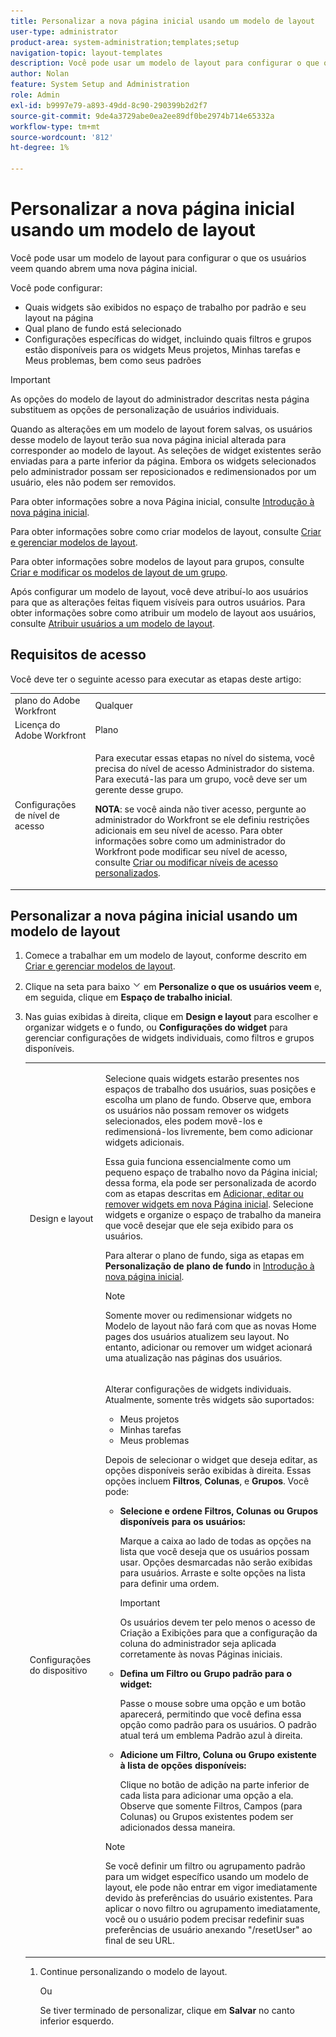 ```yaml
---
title: Personalizar a nova página inicial usando um modelo de layout
user-type: administrator
product-area: system-administration;templates;setup
navigation-topic: layout-templates
description: Você pode usar um modelo de layout para configurar o que os usuários veem quando abrem uma nova página inicial.
author: Nolan
feature: System Setup and Administration
role: Admin
exl-id: b9997e79-a893-49dd-8c90-290399b2d2f7
source-git-commit: 9de4a3729abe0ea2ee89df0be2974b714e65332a
workflow-type: tm+mt
source-wordcount: '812'
ht-degree: 1%

---
```


# Personalizar a nova página inicial usando um modelo de layout

Você pode usar um modelo de layout para configurar o que os usuários veem quando abrem uma nova página inicial.

Você pode configurar:

* Quais widgets são exibidos no espaço de trabalho por padrão e seu layout na página
* Qual plano de fundo está selecionado
* Configurações específicas do widget, incluindo quais filtros e grupos estão disponíveis para os widgets Meus projetos, Minhas tarefas e Meus problemas, bem como seus padrões

>[!IMPORTANT]
>
>As opções do modelo de layout do administrador descritas nesta página substituem as opções de personalização de usuários individuais.
>
>Quando as alterações em um modelo de layout forem salvas, os usuários desse modelo de layout terão sua nova página inicial alterada para corresponder ao modelo de layout. As seleções de widget existentes serão enviadas para a parte inferior da página. Embora os widgets selecionados pelo administrador possam ser reposicionados e redimensionados por um usuário, eles não podem ser removidos.

Para obter informações sobre a nova Página inicial, consulte [Introdução à nova página inicial](/help/quicksilver/workfront-basics/using-home/new-home/get-started-with-new-home.md).

Para obter informações sobre como criar modelos de layout, consulte [Criar e gerenciar modelos de layout](../use-layout-templates/create-and-manage-layout-templates.md).

Para obter informações sobre modelos de layout para grupos, consulte [Criar e modificar os modelos de layout de um grupo](../../../administration-and-setup/manage-groups/work-with-group-objects/create-and-modify-a-groups-layout-templates.md).

Após configurar um modelo de layout, você deve atribuí-lo aos usuários para que as alterações feitas fiquem visíveis para outros usuários. Para obter informações sobre como atribuir um modelo de layout aos usuários, consulte [Atribuir usuários a um modelo de layout](../use-layout-templates/assign-users-to-layout-template.md).

## Requisitos de acesso

Você deve ter o seguinte acesso para executar as etapas deste artigo:

<table style="table-layout:auto"> 
 <col> 
 <col> 
 <tbody> 
  <tr> 
   <td role="rowheader">plano do Adobe Workfront</td> 
   <td>Qualquer</td> 
  </tr> 
  <tr> 
   <td role="rowheader">Licença do Adobe Workfront</td> 
   <td>Plano</td> 
  </tr> 
  <tr> 
   <td role="rowheader">Configurações de nível de acesso</td> 
   <td> <p>Para executar essas etapas no nível do sistema, você precisa do nível de acesso Administrador do sistema.
Para executá-las para um grupo, você deve ser um gerente desse grupo.</p> <p><b>NOTA</b>: se você ainda não tiver acesso, pergunte ao administrador do Workfront se ele definiu restrições adicionais em seu nível de acesso. Para obter informações sobre como um administrador do Workfront pode modificar seu nível de acesso, consulte <a href="../../../administration-and-setup/add-users/configure-and-grant-access/create-modify-access-levels.md" class="MCXref xref">Criar ou modificar níveis de acesso personalizados</a>.</p> </td> 
  </tr> 
 </tbody> 
</table>

## Personalizar a nova página inicial usando um modelo de layout

1. Comece a trabalhar em um modelo de layout, conforme descrito em [Criar e gerenciar modelos de layout](../../../administration-and-setup/customize-workfront/use-layout-templates/create-and-manage-layout-templates.md).

1. Clique na seta para baixo ![](assets/dropdown-arrow.png) em **Personalize o que os usuários veem** e, em seguida, clique em **Espaço de trabalho inicial**.

1. Nas guias exibidas à direita, clique em **Design e layout** para escolher e organizar widgets e o fundo, ou **Configurações do widget** para gerenciar configurações de widgets individuais, como filtros e grupos disponíveis.

   <table style="table-layout:auto"> 
    <col> 
    <col> 
    <tbody> 
     <tr> 
      <td role="rowheader">Design e layout</td> 
      <td>
      <p>Selecione quais widgets estarão presentes nos espaços de trabalho dos usuários, suas posições e escolha um plano de fundo. Observe que, embora os usuários não possam remover os widgets selecionados, eles podem movê-los e redimensioná-los livremente, bem como adicionar widgets adicionais.</p>
      <p>Essa guia funciona essencialmente como um pequeno espaço de trabalho novo da Página inicial; dessa forma, ela pode ser personalizada de acordo com as etapas descritas em <a href="/help/quicksilver/workfront-basics/using-home/new-home/add-edit-remove-widgets-in-new-home.md" class="MCXref xref">Adicionar, editar ou remover widgets em nova Página inicial</a>. Selecione widgets e organize o espaço de trabalho da maneira que você desejar que ele seja exibido para os usuários.</p>
      <p>Para alterar o plano de fundo, siga as etapas em <b>Personalização de plano de fundo</b> in <a href="/help/quicksilver/workfront-basics/using-home/new-home/get-started-with-new-home.md" class="MCXref xref">Introdução à nova página inicial</a>.</p>
      <p>

>[!NOTE]
>
>Somente mover ou redimensionar widgets no Modelo de layout não fará com que as novas Home pages dos usuários atualizem seu layout. No entanto, adicionar ou remover um widget acionará uma atualização nas páginas dos usuários.

</p>
     </td> 
     </tr> 
     <tr> 
      <td role="rowheader">Configurações do dispositivo</td> 
      <td>
      <p>Alterar configurações de widgets individuais. Atualmente, somente três widgets são suportados:</p>
      <ul>
        <li>Meus projetos</li>
        <li>Minhas tarefas</li>
        <li>Meus problemas</li>
      </ul>
      <p>Depois de selecionar o widget que deseja editar, as opções disponíveis serão exibidas à direita. Essas opções incluem <b>Filtros</b>, <b>Colunas</b>, e <b>Grupos</b>. Você pode:</p>
      <ul>
      <li><p><b>Selecione e ordene Filtros, Colunas ou Grupos disponíveis para os usuários:</b></p>
      <p>Marque a caixa ao lado de todas as opções na lista que você deseja que os usuários possam usar. Opções desmarcadas não serão exibidas para usuários. Arraste e solte opções na lista para definir uma ordem.</li></p>
      <p>

>[!IMPORTANT]
>
>Os usuários devem ter pelo menos o acesso de Criação a Exibições para que a configuração da coluna do administrador seja aplicada corretamente às novas Páginas iniciais.

</p>
      <li><p><b>Defina um Filtro ou Grupo padrão para o widget:</b></p>
      <p>Passe o mouse sobre uma opção e um botão aparecerá, permitindo que você defina essa opção como padrão para os usuários. O padrão atual terá um emblema Padrão azul à direita.</li></p>
      <li><p><b>Adicione um Filtro, Coluna ou Grupo existente à lista de opções disponíveis:</b></p>
      <p>Clique no botão de adição na parte inferior de cada lista para adicionar uma opção a ela. Observe que somente Filtros, Campos (para Colunas) ou Grupos existentes podem ser adicionados dessa maneira.</p></li>
      </ul>
      <p>

>[!NOTE]
>
>Se você definir um filtro ou agrupamento padrão para um widget específico usando um modelo de layout, ele pode não entrar em vigor imediatamente devido às preferências do usuário existentes. Para aplicar o novo filtro ou agrupamento imediatamente, você ou o usuário podem precisar redefinir suas preferências de usuário anexando &quot;/resetUser&quot; ao final de seu URL.

</p>
  </td> 
  </tr>
  </tbody> 
  </table>

1. Continue personalizando o modelo de layout.

   Ou

   Se tiver terminado de personalizar, clique em **Salvar** no canto inferior esquerdo.

